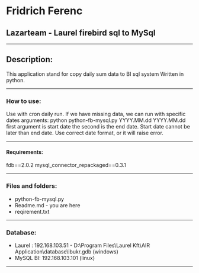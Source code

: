 # Fridrich Ferenc

## Lazarteam - Laurel firebird sql to MySql

---

## Description:

This application stand for copy daily sum data to BI sql system
Written in python.

---

### **How to use:**

Use with cron daily run.
If we have missing data, we can run with specific dates arguments:
python python-fb-mysql.py YYYY.MM.dd YYYY.MM.dd
first argument is start date the second is the end date.
Start date cannot be later than end date.
Use correct date format, or it will raise error.

---

#### **Requirements:**

fdb==2.0.2
mysql_connector_repackaged==0.3.1

---

### **Files and folders:**

- python-fb-mysql.py
- Readme.md - you are here
- reqirement.txt

---

### **Database:**

- Laurel : 192.168.103.51 - D:\Program Files\Laurel Kft\AIR Application\database\ibukr.gdb (windows)
- MySQL BI: 192.168.103.101 (linux)

---

